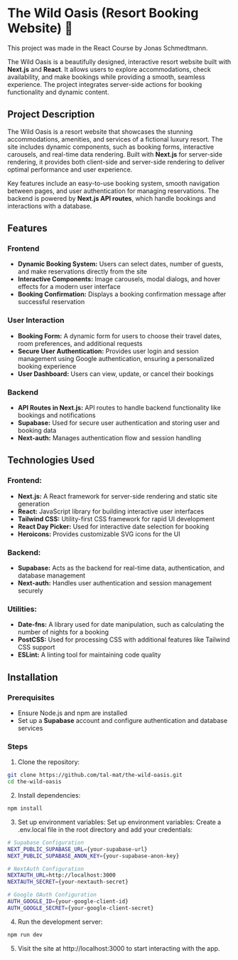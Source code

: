 # The Wild Oasis (Resort Booking Website) 🌴

This project was made in the React Course by Jonas Schmedtmann.

The Wild Oasis is a beautifully designed, interactive resort website built with **Next.js** and **React**. It allows users to explore accommodations, check availability, and make bookings while providing a smooth, seamless experience. The project integrates server-side actions for booking functionality and dynamic content.

## Project Description

The Wild Oasis is a resort website that showcases the stunning accommodations, amenities, and services of a fictional luxury resort. The site includes dynamic components, such as booking forms, interactive carousels, and real-time data rendering. Built with **Next.js** for server-side rendering, it provides both client-side and server-side rendering to deliver optimal performance and user experience.

Key features include an easy-to-use booking system, smooth navigation between pages, and user authentication for managing reservations. The backend is powered by **Next.js API routes**, which handle bookings and interactions with a database.

## Features

### Frontend
- **Dynamic Booking System:** Users can select dates, number of guests, and make reservations directly from the site
- **Interactive Components:** Image carousels, modal dialogs, and hover effects for a modern user interface
- **Booking Confirmation:** Displays a booking confirmation message after successful reservation

### User Interaction
- **Booking Form:** A dynamic form for users to choose their travel dates, room preferences, and additional requests
- **Secure User Authentication:**  Provides user login and session management using Google authentication, ensuring a personalized booking experience
- **User Dashboard:** Users can view, update, or cancel their bookings

### Backend
- **API Routes in Next.js:** API routes to handle backend functionality like bookings and notifications
- **Supabase:** Used for secure user authentication and storing user and booking data
- **Next-auth:** Manages authentication flow and session handling

## Technologies Used

### Frontend:
- **Next.js:** A React framework for server-side rendering and static site generation
- **React:** JavaScript library for building interactive user interfaces
- **Tailwind CSS:** Utility-first CSS framework for rapid UI development
- **React Day Picker:** Used for interactive date selection for booking
- **Heroicons:** Provides customizable SVG icons for the UI

### Backend:
- **Supabase:** Acts as the backend for real-time data, authentication, and database management
- **Next-auth:** Handles user authentication and session management securely

### Utilities:
- **Date-fns:** A library used for date manipulation, such as calculating the number of nights for a booking
- **PostCSS:** Used for processing CSS with additional features like Tailwind CSS support
- **ESLint:** A linting tool for maintaining code quality

## Installation

### Prerequisites
- Ensure Node.js and npm are installed
- Set up a **Supabase** account and configure authentication and database services

### Steps

1. Clone the repository:
```bash
git clone https://github.com/tal-mat/the-wild-oasis.git
cd the-wild-oasis
```

2. Install dependencies:
```bash
npm install
```

3. Set up environment variables:
   Set up environment variables:
   Create a .env.local file in the root directory and add your credentials:
```bash
# Supabase Configuration
NEXT_PUBLIC_SUPABASE_URL={your-supabase-url}
NEXT_PUBLIC_SUPABASE_ANON_KEY={your-supabase-anon-key}

# NextAuth Configuration
NEXTAUTH_URL=http://localhost:3000
NEXTAUTH_SECRET={your-nextauth-secret}

# Google OAuth Configuration
AUTH_GOOGLE_ID={your-google-client-id}
AUTH_GOOGLE_SECRET={your-google-client-secret}
```

4. Run the development server:
```bash
npm run dev
```

5. Visit the site at http://localhost:3000 to start interacting with the app.
